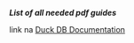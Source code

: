 ***List of all needed pdf guides***


link na [Duck DB Documentation](https://duckdb.org/docs/sql/statements/select)
